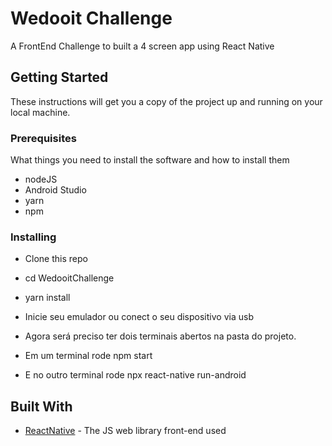 # Wedooit Challenge

A FrontEnd Challenge to built a 4 screen app using React Native


## Getting Started

These instructions will get you a copy of the project up and running on your local machine.

### Prerequisites

What things you need to install the software and how to install them

- nodeJS
- Android Studio
- yarn
- npm

### Installing

- Clone this repo
- cd WedooitChallenge
- yarn install

- Inicie seu emulador ou conect o seu dispositivo via usb
- Agora será preciso ter dois terminais abertos na pasta do projeto.
- Em um terminal rode npm start
- E no outro terminal rode npx react-native run-android

## Built With

* [ReactNative](https://reactnative.dev/) - The JS web library front-end used
